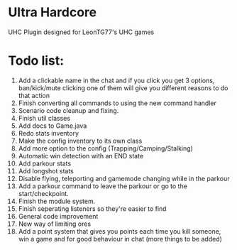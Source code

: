 # Ultra Hardcore
UHC Plugin designed for LeonTG77's UHC games

# Todo list:
1. Add a clickable name in the chat and if you click you get 3 options, ban/kick/mute clicking one of them will give you different reasons to do that action
2. Finish converting all commands to using the new command handler
3. Scenario code cleanup and fixing.
4. Finish util classes
5. Add docs to Game.java
6. Redo stats inventory
7. Make the config inventory to its own class
8. Add more option to the config (Trapping/Camping/Stalking)
9. Automatic win detection with an END state
10. Add parkour stats
11. Add longshot stats
12. Disable flying, teleporting and gamemode changing while in the parkour
13. Add a parkour command to leave the parkour or go to the start/checkpoint.
14. Finish the module system.
15. Finish seperating listeners so they're easier to find
16. General code improvement
17. New way of limiting ores
18. Add a point system that gives you points each time you kill someone, win a game and for good behaviour in chat (more things to be added)
